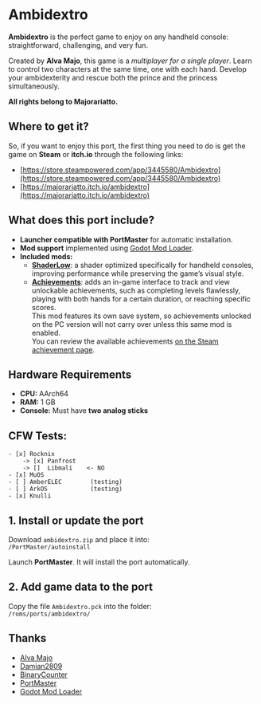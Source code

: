 # Ambidextro

**Ambidextro** is the perfect game to enjoy on any handheld console: straightforward, challenging, and very fun.

Created by **Alva Majo**, this game is a *multiplayer for a single player*. Learn to control two characters at the same time, one with each hand. Develop your ambidexterity and rescue both the prince and the princess simultaneously.

**All rights belong to Majorariatto.**

## Where to get it?

So, if you want to enjoy this port, the first thing you need to do is get the game on **Steam** or **itch.io** through the following links:  
- [https://store.steampowered.com/app/3445580/Ambidextro](https://store.steampowered.com/app/3445580/Ambidextro)  
- [https://majorariatto.itch.io/ambidextro](https://majorariatto.itch.io/ambidextro)

## What does this port include?

- **Launcher compatible with PortMaster** for automatic installation.  
- **Mod support** implemented using [Godot Mod Loader](https://github.com/GodotModding/godot-mod-loader).  
- **Included mods:**
  - [**ShaderLow**](mods): a shader optimized specifically for handheld consoles, improving performance while preserving the game’s visual style.
  - [**Achievements**](mods): adds an in-game interface to track and view unlockable achievements, such as completing levels flawlessly, playing with both hands for a certain duration, or reaching specific scores.  
    This mod features its own save system, so achievements unlocked on the PC version will not carry over unless this same mod is enabled.  
    You can review the available achievements [on the Steam achievement page](https://steamcommunity.com/stats/3445580/achievements).

## Hardware Requirements

- **CPU:** AArch64  
- **RAM:** 1 GB  
- **Console:** Must have **two analog sticks**

## CFW Tests:

~~~
- [x] Rocknix
    -> [x] Panfrost
    -> []  Libmali    <- NO
- [x] MuOS
- [ ] AmberELEC        (testing)
- [ ] ArkOS            (testing)
- [x] Knulli
~~~

## 1. Install or update the port

Download `ambidextro.zip` and place it into:  
`/PortMaster/autoinstall`

Launch **PortMaster**. It will install the port automatically.

## 2. Add game data to the port

Copy the file `Ambidextro.pck` into the folder:  
`/roms/ports/ambidextro/`

## Thanks

- [Alva Majo](https://www.majorariatto.com/)  
- [Damian2809](https://github.com/Damian2809)
- [BinaryCounter](https://github.com/binarycounter)
- [PortMaster](https://github.com/PortsMaster)  
- [Godot Mod Loader](https://github.com/GodotModding/godot-mod-loader)

